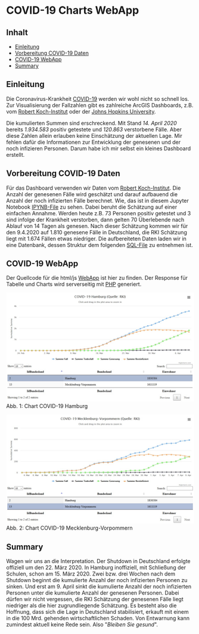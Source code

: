 #

COVID-19 Charts WebApp
======================

## Inhalt
* [Einleitung](#einleitung)
* [Vorbereitung COVID-19 Daten](#vorbereitung-covid-19-daten)
* [COVID-19 WebApp](#covid-19-webapp)
* [Summary](#summary)


## Einleitung
Die Coronavirus-Krankheit [COVID-19]( https://www.rki.de/DE/Content/InfAZ/N/Neuartiges_Coronavirus/Steckbrief.html) werden wir wohl nicht so schnell los. Zur Visualisierung der Fallzahlen gibt es zahlreiche ArcGIS Dashboards, z.B. vom [Robert Koch-Institut]( https://experience.arcgis.com/experience/478220a4c454480e823b17327b2bf1d4) oder der [Johns Hopkins University]( https://gisanddata.maps.arcgis.com/apps/opsdashboard/index.html#/bda7594740fd40299423467b48e9ecf6).

Die kumulierten Summen sind erschreckend. Mit Stand *14. April 2020* bereits *1.934.583* positiv getestete und *120.863* verstorbene Fälle. Aber diese Zahlen allein erlauben keine Einschätzung der aktuellen Lage. Mir fehlen dafür die Informationen zur Entwicklung der genesenen und der noch infizieren Personen. Darum habe ich mir selbst ein kleines Dashboard erstellt.


## Vorbereitung COVID-19 Daten
Für das Dashboard verwenden wir Daten vom [Robert Koch-Institut]( https://npgeo-corona-npgeo-de.hub.arcgis.com/). Die Anzahl der genesenen Fälle wird geschätzt und darauf aufbauend die Anzahl der noch infizierten Fälle berechnet. Wie, das ist in diesem Jupyter Notebook [IPYNB-File](src/py/pub_covid19.ipynb) zu sehen. Dabei beruht die Schätzung auf einer einfachen Annahme. Werden heute z.B. 73 Personen positiv getestet und 3 sind infolge der Krankheit verstorben, dann gelten 70 Überlebende nach Ablauf von 14 Tagen als genesen. Nach dieser Schätzung kommen wir für den 9.4.2020 auf 1.810 genesene Fälle in Deutschland, die RKI Schätzung liegt mit 1.674 Fällen etwas niedriger. Die aufbereiteten Daten laden wir in eine Datenbank, dessen Struktur dem folgenden [SQL-File](src/sql/covid19.sql) zu entnehmen ist.


## COVID-19 WebApp
Der Quellcode für die html/js [WebApp](src/app) ist hier zu finden. Der Response für Tabelle und Charts wird serverseitig mit [PHP](src/server) generiert.

![chart_hh.jpg](img/chart_hh.jpg)
Abb. 1: Chart COVID-19 Hamburg

![chart_mv.jpg](img/chart_mv.jpg)
Abb. 2: Chart COVID-19 Mecklenburg-Vorpommern


## Summary
Wagen wir uns an die Interpretation. Der Shutdown in Deutschland erfolgte offiziell um den 22. März 2020. In Hamburg inoffiziell, mit Schließung der Schulen, schon am 15. März 2020. Zwei bzw. drei Wochen nach dem Shutdown beginnt die kumulierte Anzahl der noch infizierten Personen zu sinken. Und erst am 9. April sinkt die kumulierte Anzahl der noch infizierten Personen unter die kumulierte Anzahl der genesenen Personen. Dabei dürfen wir nicht vergessen, die RKI Schätzung der genesenen Fälle liegt niedriger als die hier zugrundliegende Schätzung. Es besteht also die Hoffnung, dass sich die Lage in Deutschland stabilisiert, erkauft mit einem in die 100 Mrd. gehenden wirtschaftlichen Schaden. Von Entwarnung kann zumindest aktuell keine Rede sein. Also "*Bleiben Sie gesund*".
